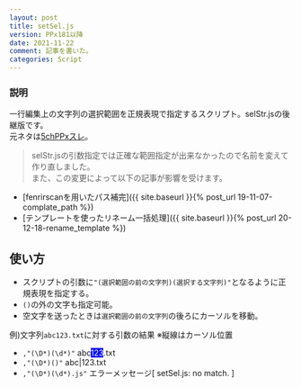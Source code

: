 ```yaml
---
layout: post
title: setSel.js
version: PPx181以降
date: 2021-11-22
comment: 記事を書いた。
categories: Script
---
```

### 説明
一行編集上の文字列の選択範囲を正規表現で指定するスクリプト。selStr\.jsの後継版です。<BR>
元ネタは[5chPPxスレ](https://egg.5ch.net/test/read.cgi/software/1476708638/405-411)。

> selStr\.jsの引数指定では正確な範囲指定が出来なかったので名前を変えて作り直しました。<BR>
  また、この変更によって以下の記事が影響を受けます。<BR>
  - [fenrirscanを用いたパス補完]({{ site.baseurl }}{% post_url 19-11-07-complate_path %})
  - [テンプレートを使ったリネーム一括処理]({{ site.baseurl }}{% post_url 20-12-18-rename_template %})

## 使い方
- スクリプトの引数に`"(選択範囲の前の文字列)(選択する文字列)"`となるように正規表現を指定する。
- `()`の外の文字も指定可能。
- 空文字を送ったときは`選択範囲の前の文字列`の後ろにカーソルを移動。

例)文字列`abc123.txt`に対する引数の結果 ※縦線はカーソル位置<BR>
- `,"(\D*)(\d*)"`  abc<span style="background-color:blue;color:white;">123</span>.txt<BR>
- `,"(\D*)()"`  abc\|123.txt<BR>
- `,"(\D*)(\d*).js"`	エラーメッセージ[ setSel.js: no match. ]

<BR>
<script src="https://gist.github.com/tar80/842a0e5108f83fe1883231c97b62f54e.js"></script>
